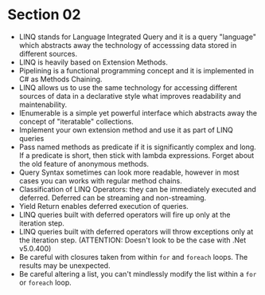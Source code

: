 # Section 02

-   LINQ stands for Language Integrated Query and it is a query "language" which
    abstracts away the technology of accesssing data stored in different sources.
-   LINQ is heavily based on Extension Methods.
-   Pipelining is a functional programming concept and it is implemented in C# as
    Methods Chaining.
-   LINQ allows us to use the same technology for accessing different sources of
    data in a declarative style what improves readability and maintenability.
-   IEnumerable is a simple yet powerful interface which abstracts away the
    concept of "iteratable" collections.
-   Implement your own extension method and use it as part of LINQ queries
-   Pass named methods as predicate if it is significantly complex and long. If a
    predicate is short, then stick with lambda expressions. Forget about the old
    feature of anonymous methods.
-   Query Syntax sometimes can look more readable, however in most cases you can
    works with regular method chains.
-   Classification of LINQ Operators: they can be immediately executed and
    deferred. Deferred can be streaming and non-streaming.
-   Yield Return enables deferred execution of queries.
-   LINQ queries built with deferred operators will fire up only at the iteration step.
-   LINQ queries built with deferred operators will throw exceptions only at the
    iteration step. (ATTENTION: Doesn't look to be the case with .Net v5.0.400)
-   Be careful with closures taken from within `for` and `foreach` loops. The
    results may be unexpected.
-   Be careful altering a list, you can't mindlessly modify the list within a
    `for` or `foreach` loop.
